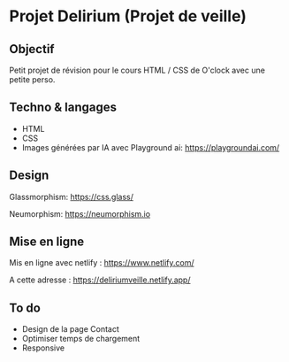 # Projet Delirium (Projet de veille)

## Objectif

Petit projet de révision pour le cours HTML / CSS de O'clock avec une petite perso.

## Techno & langages

- HTML
- CSS
- Images générées par IA avec Playground ai: https://playgroundai.com/

## Design

Glassmorphism: https://css.glass/

Neumorphism: https://neumorphism.io

## Mise en ligne

Mis en ligne avec netlify : https://www.netlify.com/

A cette adresse : https://deliriumveille.netlify.app/

## To do

- Design de la page Contact
- Optimiser temps de chargement
- Responsive

